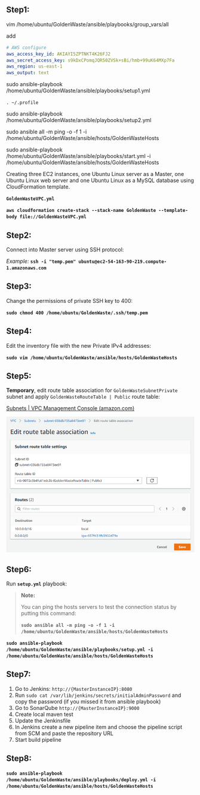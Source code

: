 ## Step1:

vim /home/ubuntu/GoldenWaste/ansible/playbooks/group_vars/all

add 

```yaml
# AWS configure
aws_access_key_id: AKIAYI5ZPTNKT4K26FJ2
aws_secret_access_key: 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
aws_region: us-east-1
aws_output: text
```

sudo ansible-playbook /home/ubuntu/GoldenWaste/ansible/playbooks/setup1.yml

`. ~/.profile`

sudo ansible-playbook /home/ubuntu/GoldenWaste/ansible/playbooks/setup2.yml

sudo ansible all -m ping -o -f 1 -i /home/ubuntu/GoldenWaste/ansible/hosts/GoldenWasteHosts

sudo ansible-playbook /home/ubuntu/GoldenWaste/ansible/playbooks/start.yml -i /home/ubuntu/GoldenWaste/ansible/hosts/GoldenWasteHosts









Creating three EC2 instances, one Ubuntu Linux server as a Master, one Ubuntu Linux web server and one Ubuntu Linux as a MySQL database using CloudFormation template.

**`GoldenWasteVPC.yml`**

**`aws cloudformation create-stack --stack-name GoldenWaste --template-body file://GoldenWasteVPC.yml`**

## Step2:

Connect into Master server using SSH protocol:

*Example:*
**`ssh -i "temp.pem" ubuntu@ec2-54-163-90-219.compute-1.amazonaws.com`**

## Step3:

Change the permissions of private SSH key to 400:

**`sudo chmod 400 /home/ubuntu/GoldenWaste/.ssh/temp.pem`**

## Step4:

Edit the inventory file with the new Private IPv4 addresses:

**`sudo vim /home/ubuntu/GoldenWaste/ansible/hosts/GoldenWasteHosts`**

## Step5:

**Temporary**, edit route table association for `GoldenWasteSubnetPrivate` subnet and apply `GoldenWasteRouteTable | Public` route table:

[Subnets | VPC Management Console (amazon.com)](https://us-east-1.console.aws.amazon.com/vpc/home?region=us-east-1#subnets:)

![image-20220827003903489](_img/image-20220827003903489.png)

## Step6:

Run **`setup.yml`** playbook:

> **Note:**
>
> You can ping the hosts servers to test the connection status by putting this command:
>
> **`sudo ansible all -m ping -o -f 1 -i /home/ubuntu/GoldenWaste/ansible/hosts/GoldenWasteHosts`**

**`sudo ansible-playbook /home/ubuntu/GoldenWaste/ansible/playbooks/setup.yml -i /home/ubuntu/GoldenWaste/ansible/hosts/GoldenWasteHosts`**


## Step7:

1. Go to Jenkins:
   `http://{MasterInstanceIP}:8080`
2. Run `sudo cat /var/lib/jenkins/secrets/initialAdminPassword` and copy the password (if you missed it from ansible playbook)
3. Go to SonarQube
   `http://{MasterInstanceIP}:9000`
4. Create local maven test
5. Update the Jenkinsfile
6. In Jenkins create a new pipeline item and choose the pipeline script from SCM and paste the repository URL
7. Start build pipeline

## Step8:

**`sudo ansible-playbook /home/ubuntu/GoldenWaste/ansible/playbooks/deploy.yml -i /home/ubuntu/GoldenWaste/ansible/hosts/GoldenWasteHosts`**